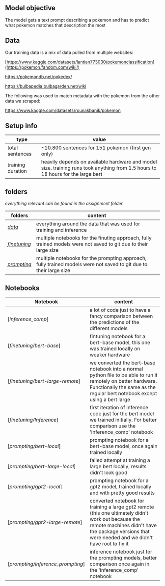 ## Model objective
The model gets a text prompt describing a pokemon and has to predict what pokemon matches that description the most

## Data
Our training data is a mix of data pulled from multiple websites:

[https://www.kaggle.com/datasets/lantian773030/pokemonclassification](https://pokemon.fandom.com/wiki/)

https://pokemondb.net/pokedex/

https://bulbapedia.bulbagarden.net/wiki

The following was used to match metadata with the pokemon from the other data we scraped:

https://www.kaggle.com/datasets/rounakbanik/pokemon

## Setup info
| type | value |
| --- | --- |
| total sentences | ~10.800 sentences for 151 pokemon (first gen only) |
| training duration | heavily depends on available hardware and model size. training runs took anything from 1.5 hours to 18 hours for the large bert |

## folders
*everything relevant can be found in the assignment folder*

| folders | content |
| ------------------ | ----------------- |
| [*data*](/assignment/data/)  | everything around the data that was used for training and inference |
| [*finetuning*](/assignment/finetuning/) | multiple notebooks for the finuting approach, fully trained models were not saved to git due to their large size |
| [*prompting*](/assignment/prompting/) | multiple notebooks for the prompting approach, fully trained models were not saved to git due to their large size |

## Notebooks

| Notebook | content |
| ------------------ | ----------------- |
| [*inference_comp*] | a lot of code just to have a fancy comparison between the predictions of the different models |
| [*finetuning/bert-base*] | fintuning notebook for a bert-base model, this one was trained locally on weaker hardware |
| [*finetuning/bert-large-remote*] | we converted the bert-base notebook into a normal python file to be able to run it remotely on better hardware. Functionally the same as the regular bert notebook except using a bert large |
| [*finetuning/Inference*] | first iteration of inference code just for the bert model we trained initially. For better comparison use the 'inference_comp' notebook |
| [*prompting/bert-local*] | prompting notebook for a bert-base model, once again trained locally |
| [*prompting/bert-large-local*] | failed attempt at training a large bert locally, results didn't look good |
| [*prompting/gpt2-local*] | prompting notebook for a gpt2 model, trained locally and with pretty good results |
| [*prompting/gpt2-large-remote*] | converted notebook for training a large gpt2 remote (this one ultimately didn't work out because the remote machines didn't have the package versions that were needed and we didn't have root to fix it |
| [*prompting/inference_prompting*] | inference notebook just for the prompting models, better comparison once again in the 'inference_comp' notebook |
